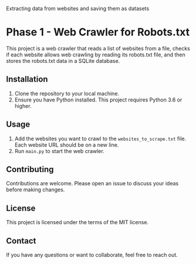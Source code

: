 Extracting data from websites and saving them as datasets

# Phase 1 - Web Crawler for Robots.txt

This project is a web crawler that reads a list of websites from a file, checks if each website allows web crawling by reading its robots.txt file, and then stores the robots.txt data in a SQLite database.

## Installation

1. Clone the repository to your local machine.
2. Ensure you have Python installed. This project requires Python 3.6 or higher.

## Usage

1. Add the websites you want to crawl to the `websites_to_scrape.txt` file. Each website URL should be on a new line.
2. Run `main.py` to start the web crawler.

## Contributing

Contributions are welcome. Please open an issue to discuss your ideas before making changes.

## License

This project is licensed under the terms of the MIT license.

## Contact

If you have any questions or want to collaborate, feel free to reach out.

